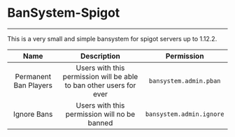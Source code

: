 # BanSystem-Spigot
***
<dl>
    <p>This is a very small and simple bansystem for spigot servers up to 1.12.2.</p>
</dl>

Name  | Description | Permission
:---:         | :---:         | :---:
Permanent Ban Players  | Users with this permission will be able to ban other users for ever | `bansystem.admin.pban`
Ignore Bans  | Users with this permission will no be banned | `bansystem.admin.ignore`
